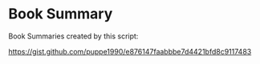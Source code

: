 # Book Summary

Book Summaries created by this script:

https://gist.github.com/puppe1990/e876147faabbbe7d4421bfd8c9117483
